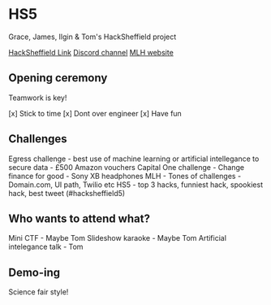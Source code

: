 # HS5
Grace, James, Ilgin & Tom's HackSheffield project

[HackSheffield Link](https://hacksheffield.co/)
[Discord channel](https://discordapp.com/channels/579037853472784406/579038190929707050)
[MLH website](http://hack.mlh.io)

## Opening ceremony 

Teamwork is key!

[x] Stick to time
[x] Dont over engineer
[x] Have fun

## Challenges
Egress challenge - best use of machine learning or artificial intellegance to secure data - £500 Amazon vouchers
Capital One challenge - Change finance for good - Sony XB headphones 
MLH - Tones of challenges - Domain.com, UI path, Twilio etc
HS5 - top 3 hacks, funniest hack, spookiest hack, best tweet (#hacksheffield5)

## Who wants to attend what? 
Mini CTF - Maybe Tom
Slideshow karaoke - Maybe Tom
Artificial intelegance talk - Tom

## Demo-ing
Science fair style!
